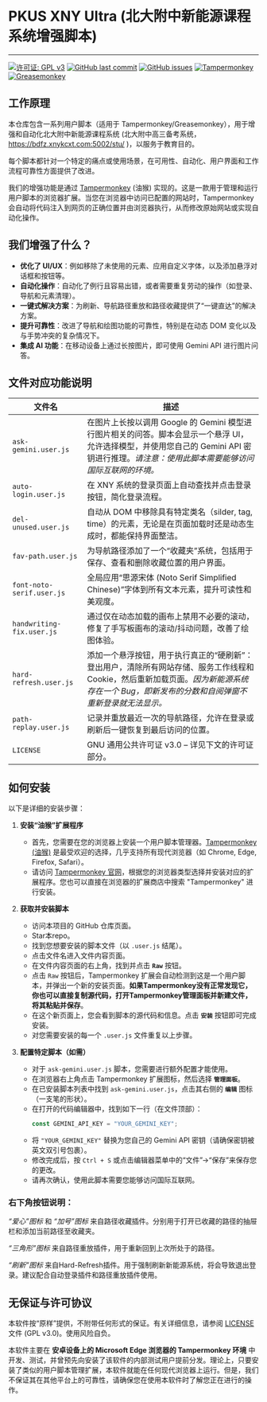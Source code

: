 # PKUS XNY Ultra (北大附中新能源课程系统增强脚本)

---

[![许可证: GPL v3](https://img.shields.io/badge/License-GPLv3-blue.svg)](https://www.gnu.org/licenses/gpl-3.0)
[![GitHub last commit](https://img.shields.io/github/last-commit/c-jeremy/pkus-xny-ultra)](https://github.com/c-jeremy/pkus-xny-ultra/commits/main)
[![GitHub issues](https://img.shields.io/github/issues/c-jeremy/pkus-xny-ultra)](https://github.com/c-jeremy/pkus-xny-ultra/issues)
[![Tampermonkey](https://img.shields.io/badge/Tampermonkey-compatible-green)](https://www.tampermonkey.net/)
[![Greasemonkey](https://img.shields.io/badge/Greasemonkey-compatible-green)](https://www.greasespot.net/)

## 工作原理
本仓库包含一系列用户脚本（适用于 Tampermonkey/Greasemonkey），用于增强和自动化北大附中新能源课程系统 (北大附中高三备考系统，https://bdfz.xnykcxt.com:5002/stu/ )，以服务于教育目的。

每个脚本都针对一个特定的痛点或使用场景，在可用性、自动化、用户界面和工作流程可靠性方面提供了改进。

我们的增强功能是通过 [Tampermonkey](http://tampermonkey.net) (油猴) 实现的。这是一款用于管理和运行用户脚本的浏览器扩展。当您在浏览器中访问已配置的网站时，Tampermonkey 会自动将代码注入到网页的正确位置并由浏览器执行，从而修改原始网站或实现自动化操作。

## 我们增强了什么？
- **优化了 UI/UX**：例如移除了未使用的元素、应用自定义字体，以及添加悬浮对话框和按钮等。
- **自动化操作**：自动化了例行且容易出错，或者需要重复劳动的操作（如登录、导航和元素清理）。
- **一键式解决方案**：为刷新、导航路径重放和路径收藏提供了“一键直达”的解决方案。
- **提升可靠性**：改进了导航和绘图功能的可靠性，特别是在动态 DOM 变化以及与手势冲突的复杂情况下。
- **集成 AI 功能**：在移动设备上通过长按图片，即可使用 Gemini API 进行图片问答。

## 文件对应功能说明

| 文件名 | 描述 |
|-----------|-------------|
| `ask-gemini.user.js` | 在图片上长按以调用 Google 的 Gemini 模型进行图片相关的问答。脚本会显示一个悬浮 UI，允许选择模型，并使用您自己的 Gemini API 密钥进行推理。*请注意：使用此脚本需要能够访问国际互联网的环境。* |
| `auto-login.user.js` | 在 XNY 系统的登录页面上自动查找并点击登录按钮，简化登录流程。 |
| `del-unused.user.js` | 自动从 DOM 中移除具有特定类名（silder, tag, time）的元素，无论是在页面加载时还是动态生成时，都能保持界面整洁。 |
| `fav-path.user.js` | 为导航路径添加了一个“收藏夹”系统，包括用于保存、查看和删除收藏位置的用户界面。 |
| `font-noto-serif.user.js` | 全局应用“思源宋体 (Noto Serif Simplified Chinese)”字体到所有文本元素，提升可读性和美观度。 |
| `handwriting-fix.user.js` | 通过仅在动态加载的画布上禁用不必要的滚动，修复了手写板画布的滚动/抖动问题，改善了绘图体验。 |
| `hard-refresh.user.js` | 添加一个悬浮按钮，用于执行真正的“硬刷新”：登出用户，清除所有网站存储、服务工作线程和 Cookie，然后重新加载页面。*因为新能源系统存在一个 Bug，即新发布的分数和自阅弹窗不重新登录就无法显示。* |
| `path-replay.user.js` | 记录并重放最近一次的导航路径，允许在登录或刷新后一键恢复到最后访问的位置。 |
| `LICENSE` | GNU 通用公共许可证 v3.0 – 详见下文的许可证部分。 |

## 如何安装
以下是详细的安装步骤：

1.  **安装“油猴”扩展程序**
    *   首先，您需要在您的浏览器上安装一个用户脚本管理器。[Tampermonkey (油猴)](https://www.tampermonkey.net/) 是最受欢迎的选择，几乎支持所有现代浏览器（如 Chrome, Edge, Firefox, Safari）。
    *   请访问 [Tampermonkey 官网](https://www.tampermonkey.net/)，根据您的浏览器类型选择并安装对应的扩展程序。您也可以直接在浏览器的扩展商店中搜索 "Tampermonkey" 进行安装。

2.  **获取并安装脚本**
    *   访问本项目的 GitHub 仓库页面。
    *   Star本repo。
    *   找到您想要安装的脚本文件（以 `.user.js` 结尾）。
    *   点击文件名进入文件内容页面。
    *   在文件内容页面的右上角，找到并点击 **`Raw`** 按钮。
    *   点击 `Raw` 按钮后，Tampermonkey 扩展会自动检测到这是一个用户脚本，并弹出一个新的安装页面。**如果Tampermonkey没有正常发现它，你也可以直接复制源代码，打开Tampermonkey管理面板并新建文件，将其粘贴并保存**。
    *   在这个新页面上，您会看到脚本的源代码和信息。点击 **`安装`** 按钮即可完成安装。
    *   对您需要安装的每一个 `.user.js` 文件重复以上步骤。

3.  **配置特定脚本（如需）**
    *   对于 `ask-gemini.user.js` 脚本，您需要进行额外配置才能使用。
    *   在浏览器右上角点击 Tampermonkey 扩展图标，然后选择 **`管理面板`**。
    *   在已安装脚本列表中找到 `ask-gemini.user.js`，点击其右侧的 **`编辑`** 图标（一支笔的形状）。
    *   在打开的代码编辑器中，找到如下一行（在文件顶部）：
        ```javascript
        const GEMINI_API_KEY = "YOUR_GEMINI_KEY";
        ```
    *   将 `"YOUR_GEMINI_KEY"` 替换为您自己的 Gemini API 密钥（请确保密钥被英文双引号包裹）。
    *   修改完成后，按 `Ctrl + S` 或点击编辑器菜单中的“文件”->“保存”来保存您的更改。
    *   请再次确认，使用此脚本需要您能够访问国际互联网。
  

### 右下角按钮说明：

*“爱心”图标* 和 *“加号”图标* 来自路径收藏插件。分别用于打开已收藏的路径的抽屉栏和添加当前路径至收藏夹。

*“三角形”图标* 来自路径重放插件，用于重新回到上次所处于的路径。

*“刷新”图标* 来自Hard-Refresh插件。用于强制刷新新能源系统，将会导致退出登录。建议配合自动登录插件和路径重放插件使用。

## 无保证与许可协议
本软件按“原样”提供，不附带任何形式的保证。有关详细信息，请参阅 [LICENSE](LICENSE) 文件 (GPL v3.0)。使用风险自负。

本软件主要在 **安卓设备上的 Microsoft Edge 浏览器的 Tampermonkey 环境** 中开发、测试，并曾预先向安装了该软件的内部测试用户提前分发。理论上，只要安装了类似的用户脚本管理扩展，本软件就能在任何现代浏览器上运行。但是，我们不保证其在其他平台上的可靠性，请确保您在使用本软件时了解您正在进行的操作。
